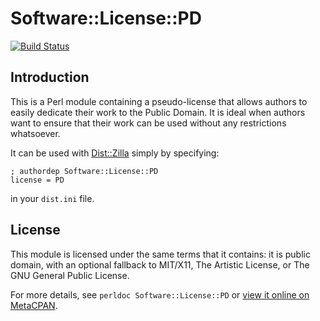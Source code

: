 Software::License::PD
=====================

[![Build Status](https://travis-ci.org/jawnsy/Software-License-PD.svg?branch=master)](https://travis-ci.org/jawnsy/Software-License-PD)

Introduction
------------

This is a Perl module containing a pseudo-license that allows authors to
easily dedicate their work to the Public Domain.  It is ideal when authors
want to ensure that their work can be used without any restrictions
whatsoever.

It can be used with [Dist::Zilla](https://metacpan.org/release/Dist-Zilla)
simply by specifying:

    ; authordep Software::License::PD
    license = PD

in your `dist.ini` file.

License
-------

This module is licensed under the same terms that it contains: it is public
domain, with an optional fallback to MIT/X11, The Artistic License, or The
GNU General Public License.

For more details, see `perldoc Software::License::PD` or [view it online on
MetaCPAN](https://metacpan.org/pod/Software::License::PD).

